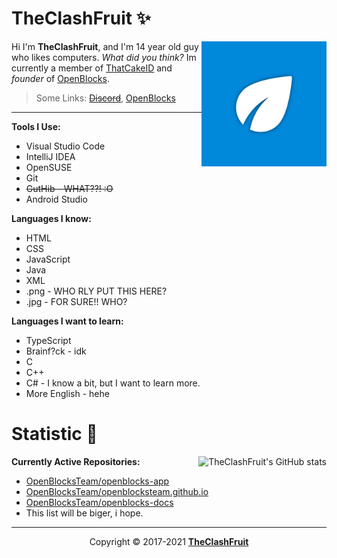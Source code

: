 <h1>TheClashFruit ✨</h1> <img src="https://raw.githubusercontent.com/TheClashFruit/TheClashFruit/main/logo.png" align="right" height="200px">

Hi I'm **TheClashFruit**, and I'm 14 year old guy who likes computers. _What did you think?_
Im currently a member of [ThatCakeID](https://github.com/ThatCakeID) and _founder_ of [OpenBlocks](https://github.com/OpenBlocksTeam).

> Some Links:
> ~~[Discord](https://discord.gg/nwgmKSfu9W)~~, [OpenBlocks](https://github.com/OpenBlocksTeam)

----------

**Tools I Use:**
- Visual Studio Code
- IntelliJ IDEA
- OpenSUSE
- Git
- ~~GutHib - WHAT??! :O~~
- Android Studio

**Languages I know:**
- HTML
- CSS
- JavaScript
- Java
- XML
- .png - WHO RLY PUT THIS HERE?
- .jpg - FOR SURE!! WHO?

**Languages I want to learn:**
- TypeScript
- Brainf?ck - idk
- C
- C++
- C# - I know a bit, but I want to learn more.
- More English - hehe

<h1>Statistic 🏅</h1> <img alt="TheClashFruit's GitHub stats" src="https://github-readme-stats.vercel.app/api?username=TheClashFruit&show_icons=true&count_private=true&bg_color=00000000&text_color=808080" align="right"> <!-- hehe, this is from ryenyuku -->

**Currently Active Repositories:**
- [OpenBlocksTeam/openblocks-app](https://github.com/OpenBlocksTeam/openblocks-app)
- [OpenBlocksTeam/openblocksteam.github.io](https://github.com/OpenBlocksTeam/openblocksteam.github.io)
- [OpenBlocksTeam/openblocks-docs](https://github.com/OpenBlocksTeam/openblocks-docs)
- This list will be biger, i hope.

----------

<p align="center">Copyright &copy; 2017-2021 <a href="https://bit.ly/3bgQPpC"><b>TheClashFruit</b></a></p>
